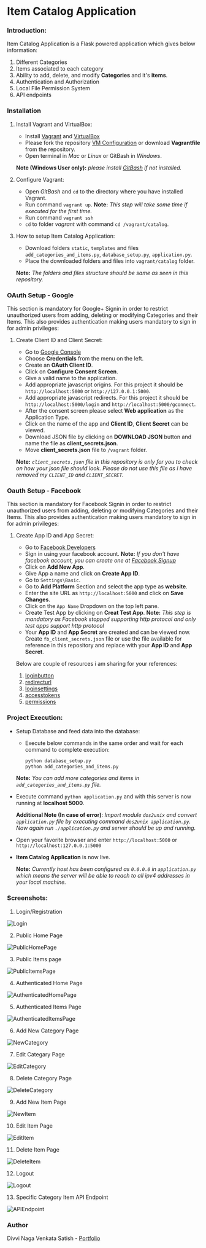 # Item Catalog Application

### Introduction:

Item Catalog Application is a Flask powered application which gives below information:
   1. Different Categories
   2. Items associated to each category
   3. Ability to add, delete, and modify **Categories** and it's **items**.
   3. Authentication and Authorization
   4. Local File Permission System
   5. API endpoints

### Installation

1. Install Vagrant and VirtualBox:
    - Install [Vagrant](https://www.vagrantup.com/downloads.html) and [VirtualBox](https://www.virtualbox.org/wiki/Downloads)
    - Please fork the repository [VM Configuration](https://github.com/SatishDivvi/fullstack-nanodegree-vm) or download **Vagrantfile** from the repository.
    - Open terminal in *Mac* or *Linux* or GitBash in *Windows*. 

    **Note (Windows User only):** _please install [GitBash](https://git-scm.com/downloads) if not installed._

2. Configure Vagrant:
    - Open *GitBash* and `cd` to the directory where you have installed Vagrant.
    - Run command `vagrant up`. **Note:** _This step will take some time if executed for the first time._
    - Run command `vagrant ssh`
    - `cd` to folder _vagrant_ with command `cd /vagrant/catalog`.
3. How to setup Item Catalog Application:
    - Download folders `static`, `templates` and files `add_categories_and_items.py`, `database_setup.py`, `application.py`.
    - Place the downloaded folders and files into `vagrant/catalog` folder. 

    **Note:** _The folders and files structure should be same as seen in this repository._

### OAuth Setup - Google

This section is mandatory for Google+ Signin in order to restrict unauthorized users from adding, deleting or modifying Categories and their Items. This also provides authentication making users mandatory to sign in for admin privileges:

1. Create Client ID and Client Secret:
    - Go to [Google Console](https://console.developers.google.com/apis)
    - Choose **Credentials** from the menu on the left.
    - Create an **OAuth Client ID**.
    - Click on **Configure Consent Screen**.
    - Give a valid name to the application.
    - Add appropriate javascript origins. For this project it should be `http://localhost:5000` or `http://127.0.0.1:5000`.
    - Add appropriate javascript redirects. For this project it should be `http://localhost:5000/login` and `http://localhost:5000/gconnect`.
    - After the consent screen please select **Web application** as the Application Type.
    - Click on the name of the app and **Client ID**, **Client Secret** can be viewed.
    - Download JSON file by clicking on **DOWNLOAD JSON** button and name the file as **client_secrets.json**.
    - Move **client_secrets.json** file to `/vagrant` folder.

    **Note:** *`client_secrets.json` file in this repository is only for you to check on how your json file should look. Please do not use this file as i have removed my `CLIENT_ID` and `CLIENT_SECRET`.*

### Oauth Setup - Facebook

This section is mandatory for Facebook Signin in order to restrict unauthorized users from adding, deleting or modifying Categories and their Items. This also provides authentication making users mandatory to sign in for admin privileges:

1. Create App ID and App Secret:
    - Go to [Facebook Developers](https://developers.facebook.com/)
    - Sign in using your facebook account. **Note:** _If you don't have facebook account, you can create one at [Facebook Signup](https://www.facebook.com/)_
    - Click on **Add New App**.
    - Give App a name and click on **Create App ID**.
    - Go to `Settings\Basic`.
    - Go to **Add Platform** Section and select the app type as **website**.
    - Enter the site URL as `http://localhost:5000` and click on **Save Changes**.
    - Click on the `App Name` Dropdown on the top left pane.
    - Create Test App by clicking on **Creat Test App**. **Note:** _This step is mandatory as Facebook stopped supporting http protocol and only test apps support http protocol_
    - Your **App ID** and **App Secret** are created and can be viewed now. Create `fb_client_secrets.json` file or use the file available for reference in this repository and replace with your **App ID** and **App Secret**.
    
    Below are couple of resources i am sharing for your references:
    1. [loginbutton](https://developers.facebook.com/docs/facebook-login/web/#loginbutton)
    2. [redirecturl](https://developers.facebook.com/docs/facebook-login/web/#redirecturl)
    3. [loginsettings](https://developers.facebook.com/apps/408172529765462/fb-login/settings/)
    4. [accesstokens](https://developers.facebook.com/docs/facebook-login/web/accesstokens)
    5. [permissions](https://developers.facebook.com/docs/facebook-login/web/permissions)

### Project Execution:

 - Setup Database and feed data into the database:
    - Execute below commands in the same order and wait for each command to complete execution:

        ```python
        python database_setup.py
        python add_categories_and_items.py 
        ```
    
    **Note:** _You can add more categories and items in `add_categories_and_items.py` file._

- Execute command `python application.py` and with this server is now running at **localhost 5000**. 

    **Additional Note (In case of error)**: _Import module `dos2unix` and convert `application.py` file by executing command `dos2unix application.py`. Now again run `./application.py` and server should be up and running._
    
- Open your favorite browser and enter `http://localhost:5000` or `http://localhost:127.0.0.1:5000`
- **Item Catalog Application** is now live.

    **Note:** _Currently host has been configured as `0.0.0.0` in `application.py` which means the server will be able to reach to all ipv4 addresses in your local machine._

### Screenshots:

1. Login/Registration

![Login](/images/Item-Catalog-login-Page.PNG)

2. Public Home Page

![PublicHomePage](/images/Item-Catalog-Home-Page-Non-Login.PNG)

3. Public Items page

![PublicItemsPage](/images/Item-Catalog-Items-Page-Non-Login.PNG)

4. Authenticated Home Page

![AuthenticatedHomePage](/images/Item-Catalog-Home-Page-Logged-In.PNG)

5. Authenticated Items Page

![AuthenticatedItemsPage](/images/Item-Catalog-Items-Page-Logged-In.PNG)

6. Add New Category Page

![NewCategory](/images/Add-New-Category.PNG)

7. Edit Categary Page

![EditCategory](/images/Edit-Category.PNG)

8. Delete Category Page

![DeleteCategory](/images/Delete-Category.PNG)

9. Add New Item Page

![NewItem](/images/Add-New-Item.PNG)

10. Edit Item Page

![EditItem](/images/Edit-Item.PNG)

11. Delete Item Page

![DeleteItem](/images/Delete-Item.PNG)

12. Logout

![Logout](/images/successful-disconnect.PNG)

13. Specific Category Item API Endpoint

![APIEndpoint](/images/Specific-Item-JSON-API-Endpoint.PNG)

### Author

Divvi Naga Venkata Satish - [Portfolio](https://satishdivvi.github.io)